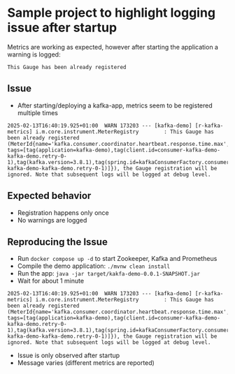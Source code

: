 # Sample project to highlight logging issue after startup

Metrics are working as expected, however after starting the application a warning is logged:
```
This Gauge has been already registered 
```

## Issue

* After starting/deploying a kafka-app, metrics seem to be registered multiple times
```
2025-02-13T16:40:19.925+01:00  WARN 173203 --- [kafka-demo] [r-kafka-metrics] i.m.core.instrument.MeterRegistry        : This Gauge has been already registered (MeterId{name='kafka.consumer.coordinator.heartbeat.response.time.max', tags=[tag(application=kafka-demo),tag(client.id=consumer-kafka-demo-kafka-demo.retry-0-1),tag(kafka.version=3.8.1),tag(spring.id=kafkaConsumerFactory.consumer-kafka-demo-kafka-demo.retry-0-1)]}), the Gauge registration will be ignored. Note that subsequent logs will be logged at debug level.
```

## Expected behavior

* Registration happens only once
* No warnings are logged

## Reproducing the Issue

* Run `docker compose up -d` to start Zookeeper, Kafka and Prometheus
* Compile the demo application: `./mvnw clean install`
* Run the app: `java -jar target/kakfa-demo-0.0.1-SNAPSHOT.jar`
* Wait for about 1 minute
```
2025-02-13T16:40:19.925+01:00  WARN 173203 --- [kafka-demo] [r-kafka-metrics] i.m.core.instrument.MeterRegistry        : This Gauge has been already registered (MeterId{name='kafka.consumer.coordinator.heartbeat.response.time.max', tags=[tag(application=kafka-demo),tag(client.id=consumer-kafka-demo-kafka-demo.retry-0-1),tag(kafka.version=3.8.1),tag(spring.id=kafkaConsumerFactory.consumer-kafka-demo-kafka-demo.retry-0-1)]}), the Gauge registration will be ignored. Note that subsequent logs will be logged at debug level.
```
* Issue is only observed after startup
* Message varies (different metrics are reported)

